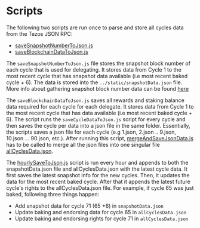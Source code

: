 # Scripts
The following two scripts are run once to parse and store all cycles data from the Tezos JSON RPC:
- [saveSnapshotNumberToJson.js](https://github.com/teamzednode/gingerbread/blob/master/scripts/saveSnapshotNumberToJson.js "saveSnapshotNumberToJson.js")
 - [saveBlockchainDataToJson.js](https://github.com/teamzednode/gingerbread/blob/master/scripts/saveBlockchainDataToJson.js "saveBlockchainDataToJson.js")  

The `saveSnapshotNumberToJson.js` file stores the snapshot block number of each cycle that is used for delegating. It stores data from Cycle 1 to the most recent cycle that has snapshot data available (i.e most recent baked cycle + 6). The data is stored into the `../static/snapshotData.json` file. More info about gathering snapshot block number data can be found [here]([https://github.com/teamzednode/gingerbread/blob/master/rpc_documentation.md#retrieving-snapshot-block](https://github.com/teamzednode/gingerbread/blob/master/rpc_documentation.md#retrieving-snapshot-block))

The `saveBlockchainDataToJson.js` saves all rewards and staking balance data required for each cycle for each delegate. It stores data from Cycle 1 to the most recent cycle that has data available (i.e most recent baked cycle + 6). The script runs the `saveCycleDataToJson.js` script for every cycle and then saves the cycle per data into a json file in the same folder. Essentially, the scripts saves a json file for each cycle (e.g 1.json, 2.json .. 9.json, 10.json ... 90.json, etc.). After running this script, [mergeAndSaveJsonData.js](https://github.com/teamzednode/gingerbread/blob/master/scripts/mergeAndSaveJsonData.js "mergeAndSaveJsonData.js") has to be called to merge all the json files into one singular file [allCyclesData.json](https://github.com/teamzednode/gingerbread/blob/master/static/allCyclesData.json "allCyclesData.json"). 


The [hourlySaveToJson.js](https://github.com/teamzednode/gingerbread/blob/master/scripts/hourlySaveToJson.js "hourlySaveToJson.js") script is run every hour and appends to both the snapshotData.json file and allCyclesData.json with the latest cycle data. It first saves the latest snapshot info for the new cycles. Then, it updates the data for the most recent baked cycle. After that it appends the latest future cycle's rights to the allCyclesData.json file. For example, if cycle 65 was just baked, following three things happen:

- Add snapshot data for cycle 71 (65 +6) in  `snapshotData.json` 
- Update baking and endorsing data for cycle 65 in `allCyclesData.json`
- Update baking and endorsing rights for cycle 71 in `allCyclesData.json`